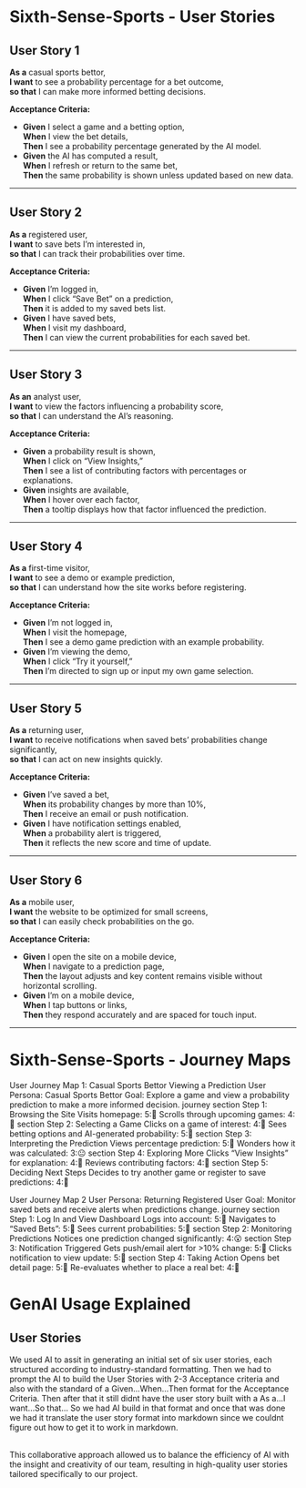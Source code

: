 # Sixth-Sense-Sports - User Stories

## User Story 1
**As a** casual sports bettor,  
**I want** to see a probability percentage for a bet outcome,  
**so that** I can make more informed betting decisions.

**Acceptance Criteria:**
- **Given** I select a game and a betting option,  
  **When** I view the bet details,  
  **Then** I see a probability percentage generated by the AI model.
- **Given** the AI has computed a result,  
  **When** I refresh or return to the same bet,  
  **Then** the same probability is shown unless updated based on new data.

---

## User Story 2
**As a** registered user,  
**I want** to save bets I’m interested in,  
**so that** I can track their probabilities over time.

**Acceptance Criteria:**
- **Given** I’m logged in,  
  **When** I click “Save Bet” on a prediction,  
  **Then** it is added to my saved bets list.
- **Given** I have saved bets,  
  **When** I visit my dashboard,  
  **Then** I can view the current probabilities for each saved bet.

---

## User Story 3
**As an** analyst user,  
**I want** to view the factors influencing a probability score,  
**so that** I can understand the AI’s reasoning.

**Acceptance Criteria:**
- **Given** a probability result is shown,  
  **When** I click on “View Insights,”  
  **Then** I see a list of contributing factors with percentages or explanations.
- **Given** insights are available,  
  **When** I hover over each factor,  
  **Then** a tooltip displays how that factor influenced the prediction.

---

## User Story 4
**As a** first-time visitor,  
**I want** to see a demo or example prediction,  
**so that** I can understand how the site works before registering.

**Acceptance Criteria:**
- **Given** I’m not logged in,  
  **When** I visit the homepage,  
  **Then** I see a demo game prediction with an example probability.
- **Given** I’m viewing the demo,  
  **When** I click “Try it yourself,”  
  **Then** I’m directed to sign up or input my own game selection.

---

## User Story 5
**As a** returning user,  
**I want** to receive notifications when saved bets’ probabilities change significantly,  
**so that** I can act on new insights quickly.

**Acceptance Criteria:**
- **Given** I’ve saved a bet,  
  **When** its probability changes by more than 10%,  
  **Then** I receive an email or push notification.
- **Given** I have notification settings enabled,  
  **When** a probability alert is triggered,  
  **Then** it reflects the new score and time of update.

---

## User Story 6
**As a** mobile user,  
**I want** the website to be optimized for small screens,  
**so that** I can easily check probabilities on the go.

**Acceptance Criteria:**
- **Given** I open the site on a mobile device,  
  **When** I navigate to a prediction page,  
  **Then** the layout adjusts and key content remains visible without horizontal scrolling.
- **Given** I’m on a mobile device,  
  **When** I tap buttons or links,  
  **Then** they respond accurately and are spaced for touch input.

---

# Sixth-Sense-Sports - Journey Maps

 User Journey Map 1: Casual Sports Bettor Viewing a Prediction
User Persona: Casual Sports Bettor
Goal: Explore a game and view a probability prediction to make a more informed decision.
journey
    section Step 1: Browsing the Site
      Visits homepage: 5:🙂
      Scrolls through upcoming games: 4:🙂
    section Step 2: Selecting a Game
      Clicks on a game of interest: 4:🙂
      Sees betting options and AI-generated probability: 5:🤩
    section Step 3: Interpreting the Prediction
      Views percentage prediction: 5:🙂
      Wonders how it was calculated: 3:😐
    section Step 4: Exploring More
      Clicks “View Insights” for explanation: 4:🙂
      Reviews contributing factors: 4:🙂
    section Step 5: Deciding Next Steps
      Decides to try another game or register to save predictions: 4:🙂

User Journey Map 2
User Persona: Returning Registered User
Goal: Monitor saved bets and receive alerts when predictions change.
journey
    section Step 1: Log In and View Dashboard
      Logs into account: 5:🙂
      Navigates to “Saved Bets”: 5:🙂
      Sees current probabilities: 5:🙂
    section Step 2: Monitoring Predictions
      Notices one prediction changed significantly: 4:😮
    section Step 3: Notification Triggered
      Gets push/email alert for >10% change: 5:🙂
      Clicks notification to view update: 5:🙂
    section Step 4: Taking Action
      Opens bet detail page: 5:🙂
      Re-evaluates whether to place a real bet: 4:🤔



# GenAI Usage Explained

## User Stories
We used AI to assit in generating an initial set of six user stories, each structured according to industry-standard formatting. Then we had to prompt the AI to build the User Stories with 2-3 Acceptance criteria and also with the standard of a Given...When...Then format for the Acceptance Criteria. Then after that it still didnt have the user story built with a As a...I want...So that... So we had AI build in that format and once that was done we had it translate the user story format into markdown since we couldnt figure out how to get it to work in markdown. 


<br>
This collaborative approach allowed us to balance the efficiency of AI with the insight and creativity of our team, resulting in high-quality user stories tailored specifically to our project. 
